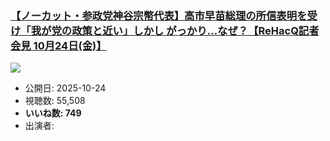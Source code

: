 ### [【ノーカット・参政党神谷宗幣代表】高市早苗総理の所信表明を受け「我が党の政策と近い」しかし がっかり…なぜ？【ReHacQ記者会見 10月24日(金)】](https://www.youtube.com/watch?v=R0gD7tsB3Ik)
[![](https://img.youtube.com/vi/R0gD7tsB3Ik/sddefault.jpg)](https://www.youtube.com/watch?v=R0gD7tsB3Ik)
-   公開日: 2025-10-24
-   視聴数: 55,508
-   **いいね数: 749**
-   出演者: 
